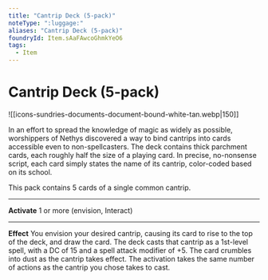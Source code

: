 ```yaml
---
title: "Cantrip Deck (5-pack)"
noteType: ":luggage:"
aliases: "Cantrip Deck (5-pack)"
foundryId: Item.sAaFAwcoGhmkYeO6
tags:
  - Item
---
```


# Cantrip Deck (5-pack)
![[icons-sundries-documents-document-bound-white-tan.webp|150]]

In an effort to spread the knowledge of magic as widely as possible, worshippers of Nethys discovered a way to bind cantrips into cards accessible even to non-spellcasters. The deck contains thick parchment cards, each roughly half the size of a playing card. In precise, no-nonsense script, each card simply states the name of its cantrip, color-coded based on its school.

This pack contains 5 cards of a single common cantrip.

* * *

**Activate** 1 or more (envision, Interact)

* * *

**Effect** You envision your desired cantrip, causing its card to rise to the top of the deck, and draw the card. The deck casts that cantrip as a 1st-level spell, with a DC of 15 and a spell attack modifier of +5. The card crumbles into dust as the cantrip takes effect. The activation takes the same number of actions as the cantrip you chose takes to cast.
